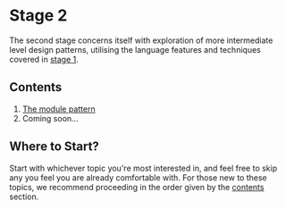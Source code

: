 # Stage 2
The second stage concerns itself with exploration of more intermediate level design patterns, utilising the language features and techniques covered in [stage 1](../stage-1).

## Contents
1. [The module pattern](./module-pattern)
2. Coming soon...

## Where to Start?
Start with whichever topic you're most interested in, and feel free to skip any you feel you are already comfortable with. For those new to these topics, we recommend proceeding in the order given by the [contents](#contents) section.
